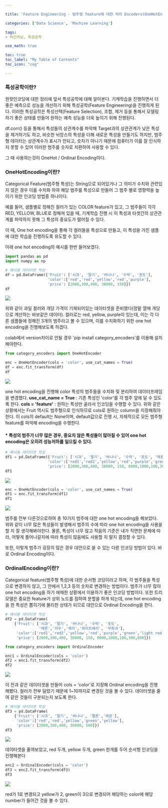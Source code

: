```yaml
---

title: 'Feature Engineering - 범주형 feature에 대한 처리 Encoders(OneHotEncoder / OrdinalEncoder)'

categories: ['Data Science', 'Machine Learning']

tags: 
- 머신러닝, 특성공학

use_math: true

toc: true
toc_label: "My Table of Contents"
toc_icon: "cog"

---
```



### 특성공학이란?

원핫인코딩에 대한 정리에 앞서 특성공학에 대해 알아본다. 기계학습을 진행하면서 더 좋은 예측으로 성능을 개선하기 위해 특성공학(Feature Engineering)을 진행하게 된다. 이러한 특성공학은 특성선택(Feature Selection), 조합, 제거 등을 통해서 모델링 하기 좋은 상태를 만들어 원하는 예측 성능을 더욱 높이기 위해 진행된다. 

df.corr() 등을 통해서 특성들의 상관계수를 파악해 Target과의 상관관계가 낮은 특성을 제거하기도 하고, 비슷한 뉘앙스의 특성을 더해 새로운 특성을 만들기도 하지만, 범주형 데이터는 상관계수가 표시가 안되고, 숫자가 아니기 때문에 컴퓨터가 이를 잘 인식하지 못할 수 있어 이러한 범주를 숫자로 치환하여 사용할 수 있다.

그 때 사용하는것이 OneHot / Ordinal Encoding이다.

### OneHotEncoding이란?
Categorical Feature(범주형 특성)는 String으로 되어있거나 그 의미가 수치와 관련있지 않은 경우 이를 수치화 하여 해당 범주를 특성으로 만들어 그 범주 별로 영향력을 높이기 위한 인코딩 방법중 하나이다.

예를 들어, 샘플별로 정해진 컬러가 있는 COLOR feature가 있고, 그 범주들이 각각 RED, YELLOW, BLUE로 정해져 있을 때, 기계학습 진행 시 이 특성과 타겟간의 상관관계를 파악하지 못해 그 특성의 중요도가 떨어질 수 있다. 

이 때, One hot encoding을 통해 각 컬러들을 특성으로 만들고, 이 특성을 가진 샘플에 대한 학습을 진행하도록 유도할 수 있다.

아래 one hot encoding의 예시를 한번 들어보겠다.
```python
import pandas as pd
import numpy as np

# 예시용 데이터셋 작성
df = pd.DataFrame({'Fruit': ['시과', '딸기', '바나나', '수박', '포도'],
                   'color':['red','red','yellow','red','purple'],
                   'price': [2000,300,400, 30000, 150]})
df
```

![](https://images.velog.io/images/dlskawns/post/dab40dfe-ca36-4058-b7fd-5979bac071c6/image.png)

위와 같이 과일 컬러와 개당 가격이 기재되어있는 데이터셋을 준비했다(정말 열매 개당으로 계산하는 바보같은 데이터). 컬러로는 red, yellow, purple이 있는데, 이는 각 다른 샘플들에 정해진 3개의 범주라고 볼 수 있으며, 이를 수치화하기 위한 one hot encoding을 진행해보도록 하겠다.


colab에서 version차이로 안될 경우 'pip install category_encoders'를 이용해 설치해야한다.


```python
from category_encoders import OneHotEncoder

enc = OneHotEncoder(cols = 'color', use_cat_names = True)
df = enc.fit_transform(df)
df
```

![](https://images.velog.io/images/dlskawns/post/952e9f10-d853-42ec-8158-30c3019c9e8d/image.png)

one hot encoding을 진행해 color 특성의 범주들을 수치화 및 분리하여 데이터프레임을 변경했다. 
**use_cat_name = True** : 기존 특성인 'color'를 각 범주 앞에 달 수 있도록 한다. 
**cols = 'feature'** : 원하는 특성만 골라서 인코딩을 수행할 수 있다. 위와 같은 상황에서는 Fruit 역시도 범주형으로 인식하므로 cols로 원하는 column을 지정해줘야 한다. 이 cols의 default는 None이며, default값으로 진행 시, 자체적으로 모든 범주형 feature를 파악해 encoding을 수행한다.



#### * 특성의 범주가 너무 많은 경우, 중요치 않은 특성들이 많아질 수 있어 one hot encoding은 오히려 성능저하를 일으킬 수 있다.
```python
# 예시용 데이터셋 작성
df1 = pd.DataFrame({'Fruit': ['시과', '딸기', '바나나', '수박', '포도', '메론','자두','체리','화이트베리', '무화과'],
                   'color':['red1','red2','yellow','red','purple','green','light red','pink','white','brown'],
                   'price': [2000,300,400, 30000, 150, 8000,1000,100,300,800]})
df1
```

![](https://images.velog.io/images/dlskawns/post/0ed71ac8-0aa8-4b0e-b8ff-827b1026a54f/image.png)

```python
enc = OneHotEncoder(cols = 'color', use_cat_names = True)
df1 = enc.fit_transform(df1)
df1
```

![](https://images.velog.io/images/dlskawns/post/c68b0e62-761b-4e3a-8fbb-47016c7b9db3/image.png)

범주를 전부 다른것으로하여 총 10가지 범주에 대한 one hot encoding을 해보았다.
위와 같이 너무 많은 특성들이 발생해서 범주의 수에 따라 one hot encoding을 사용을 할 지 잘 생각해봐야한다. 물론, 특성이 너무 많고 적음의 기준은 내가 직면한 문제에 따라, 어떻게 풀어나갈지에 따라 특성이 많음에도 사용할 지 말지 결정할 수 있다.

또한, 이렇게 범주가 굉장히 많은 경우 대안으로 쓸 수 있는 다른 인코딩 방법이 있다. 바로 Ordinal Encoding이다.

### OrdinalEncoding이란?

Categorical feature(범주형 특성)에 대한 순서형 코딩이라고 하며, 각 범주들을 특성으로 변경하지 않고, 그 안에서 1,2,3 등의 숫자로 변경하는 방법이다. 범주가 너무 많아 one hot encoding을 하기 애매한 상황에서 이용하기 좋은 인코딩 방법이다. 또한 트리모델은 중요한 feature가 상위 노드를 점하여 분할을 하게 되는데, one hot encoding을 한 특성은 뽑히기에 불리한 상태가 되므로 대안으로 Ordinal Encoding을 한다.

```python
# 예시용 데이터셋 작성
df2 = pd.DataFrame(
    {'Fruit': ['시과', '딸기', '바나나', '수박', '포도',
               '메론','자두','체리','화이트베리', '무화과'],
     'color':['red1','red2','yellow','red','purple','green','light red','pink','white','brown'],
     'price': [2000,300,400, 30000, 150, 8000,1000,100,300,800]})

from category_encoders import OrdinalEncoder

enc1 = OrdinalEncoder(cols = 'color')
df2 = enc1.fit_transform(df2)
df2
```
![](https://images.velog.io/images/dlskawns/post/730808c9-ccd8-4121-9c52-3bdf3a2afc90/image.png)

이 전과 같은 데이터셋을 만들어 cols = 'color'로 지정해 Ordinal encoding을 진행 해봤다.
컬러가 전부 달랐기 때문에 1~10까지로 변경된 것을 볼 수 있다. 데이터셋을 줄여 같은 것들이 구분되는지 보도록 한다.

```python
# 예시용 데이터셋 작성
df3 = pd.DataFrame(
    {'Fruit': ['시과', '딸기', '바나나', '멜론','레몬'],
     'color':['red','red','yellow','green','yellow'],
     'price': [2000,300,400, 30000, 500]})
df3
```
![](https://images.velog.io/images/dlskawns/post/1f5e3234-e061-4988-9946-8122390a5762/image.png)

데이터셋을 줄여보았고, red 두개, yellow 두개, green 한개를 두어 순서형 인코딩을 진행해본다
```python
enc2 = OrdinalEncoder(cols = 'color')
df3 = enc2.fit_transform(df3)
df3
```
![](https://images.velog.io/images/dlskawns/post/03fc0eb2-e059-432e-9eb9-b61c0324b5be/image.png)

red가 1로 변경되고 yellow가 2, green이 3으로 변경되어 해당하는 color에 해당 number가 들어간 것을 볼 수 있다.


